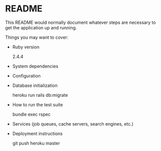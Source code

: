# README

This README would normally document whatever steps are necessary to get the
application up and running.

Things you may want to cover:

* Ruby version
  
  2.4.4

* System dependencies

* Configuration

* Database initialization

  heroku run rails db:migrate

* How to run the test suite

  bundle exec rspec

* Services (job queues, cache servers, search engines, etc.)

* Deployment instructions

  git push heroku master